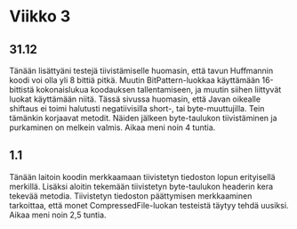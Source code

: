 # Viikko 3

## 31.12
Tänään lisättyäni testejä tiivistämiselle
huomasin, että tavun Huffmannin koodi voi olla yli
8 bittiä pitkä. Muutin BitPattern-luokkaa käyttämään
16-bittistä kokonaislukua koodauksen tallentamiseen,
ja muutin siihen liittyvät luokat käyttämään niitä.
Tässä sivussa huomasin, että Javan oikealle shiftaus
ei toimi halutusti negatiivisilla short-, tai
byte-muuttujilla. Tein tämänkin korjaavat metodit.
Näiden jälkeen byte-taulukon tiivistäminen ja purkaminen
on melkein valmis. Aikaa meni noin 4 tuntia.

## 1.1
Tänään laitoin koodin merkkaamaan tiivistetyn tiedoston
lopun erityisellä merkillä. Lisäksi aloitin tekemään
tiivistetyn byte-taulukon headerin kera tekevää metodia.
Tiivistetyn tiedoston päättymisen merkkaaminen
tarkoittaa, että monet CompressedFile-luokan testeistä
täytyy tehdä uusiksi. Aikaa meni noin 2,5 tuntia.
